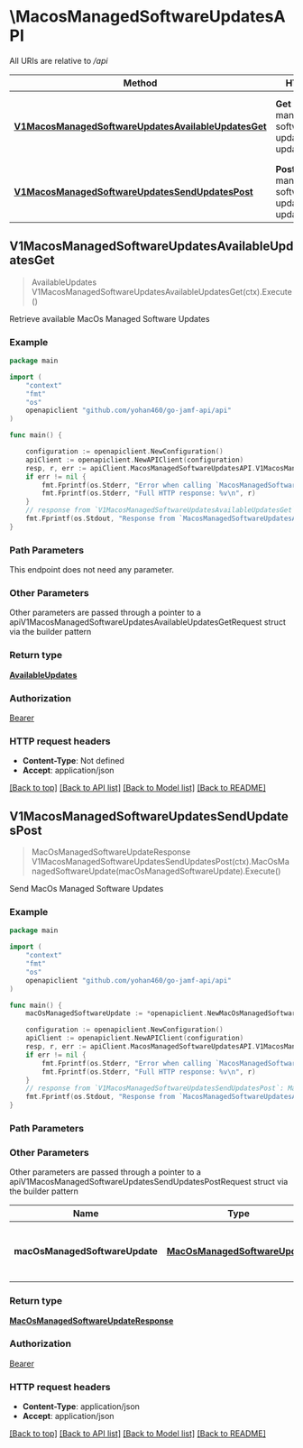 # \MacosManagedSoftwareUpdatesAPI

All URIs are relative to */api*

Method | HTTP request | Description
------------- | ------------- | -------------
[**V1MacosManagedSoftwareUpdatesAvailableUpdatesGet**](MacosManagedSoftwareUpdatesAPI.md#V1MacosManagedSoftwareUpdatesAvailableUpdatesGet) | **Get** /v1/macos-managed-software-updates/available-updates | Retrieve available MacOs Managed Software Updates
[**V1MacosManagedSoftwareUpdatesSendUpdatesPost**](MacosManagedSoftwareUpdatesAPI.md#V1MacosManagedSoftwareUpdatesSendUpdatesPost) | **Post** /v1/macos-managed-software-updates/send-updates | Send MacOs Managed Software Updates



## V1MacosManagedSoftwareUpdatesAvailableUpdatesGet

> AvailableUpdates V1MacosManagedSoftwareUpdatesAvailableUpdatesGet(ctx).Execute()

Retrieve available MacOs Managed Software Updates



### Example

```go
package main

import (
	"context"
	"fmt"
	"os"
	openapiclient "github.com/yohan460/go-jamf-api/api"
)

func main() {

	configuration := openapiclient.NewConfiguration()
	apiClient := openapiclient.NewAPIClient(configuration)
	resp, r, err := apiClient.MacosManagedSoftwareUpdatesAPI.V1MacosManagedSoftwareUpdatesAvailableUpdatesGet(context.Background()).Execute()
	if err != nil {
		fmt.Fprintf(os.Stderr, "Error when calling `MacosManagedSoftwareUpdatesAPI.V1MacosManagedSoftwareUpdatesAvailableUpdatesGet``: %v\n", err)
		fmt.Fprintf(os.Stderr, "Full HTTP response: %v\n", r)
	}
	// response from `V1MacosManagedSoftwareUpdatesAvailableUpdatesGet`: AvailableUpdates
	fmt.Fprintf(os.Stdout, "Response from `MacosManagedSoftwareUpdatesAPI.V1MacosManagedSoftwareUpdatesAvailableUpdatesGet`: %v\n", resp)
}
```

### Path Parameters

This endpoint does not need any parameter.

### Other Parameters

Other parameters are passed through a pointer to a apiV1MacosManagedSoftwareUpdatesAvailableUpdatesGetRequest struct via the builder pattern


### Return type

[**AvailableUpdates**](AvailableUpdates.md)

### Authorization

[Bearer](../README.md#Bearer)

### HTTP request headers

- **Content-Type**: Not defined
- **Accept**: application/json

[[Back to top]](#) [[Back to API list]](../README.md#documentation-for-api-endpoints)
[[Back to Model list]](../README.md#documentation-for-models)
[[Back to README]](../README.md)


## V1MacosManagedSoftwareUpdatesSendUpdatesPost

> MacOsManagedSoftwareUpdateResponse V1MacosManagedSoftwareUpdatesSendUpdatesPost(ctx).MacOsManagedSoftwareUpdate(macOsManagedSoftwareUpdate).Execute()

Send MacOs Managed Software Updates



### Example

```go
package main

import (
	"context"
	"fmt"
	"os"
	openapiclient "github.com/yohan460/go-jamf-api/api"
)

func main() {
	macOsManagedSoftwareUpdate := *openapiclient.NewMacOsManagedSoftwareUpdate() // MacOsManagedSoftwareUpdate | MacOs Managed Software Update to send

	configuration := openapiclient.NewConfiguration()
	apiClient := openapiclient.NewAPIClient(configuration)
	resp, r, err := apiClient.MacosManagedSoftwareUpdatesAPI.V1MacosManagedSoftwareUpdatesSendUpdatesPost(context.Background()).MacOsManagedSoftwareUpdate(macOsManagedSoftwareUpdate).Execute()
	if err != nil {
		fmt.Fprintf(os.Stderr, "Error when calling `MacosManagedSoftwareUpdatesAPI.V1MacosManagedSoftwareUpdatesSendUpdatesPost``: %v\n", err)
		fmt.Fprintf(os.Stderr, "Full HTTP response: %v\n", r)
	}
	// response from `V1MacosManagedSoftwareUpdatesSendUpdatesPost`: MacOsManagedSoftwareUpdateResponse
	fmt.Fprintf(os.Stdout, "Response from `MacosManagedSoftwareUpdatesAPI.V1MacosManagedSoftwareUpdatesSendUpdatesPost`: %v\n", resp)
}
```

### Path Parameters



### Other Parameters

Other parameters are passed through a pointer to a apiV1MacosManagedSoftwareUpdatesSendUpdatesPostRequest struct via the builder pattern


Name | Type | Description  | Notes
------------- | ------------- | ------------- | -------------
 **macOsManagedSoftwareUpdate** | [**MacOsManagedSoftwareUpdate**](MacOsManagedSoftwareUpdate.md) | MacOs Managed Software Update to send | 

### Return type

[**MacOsManagedSoftwareUpdateResponse**](MacOsManagedSoftwareUpdateResponse.md)

### Authorization

[Bearer](../README.md#Bearer)

### HTTP request headers

- **Content-Type**: application/json
- **Accept**: application/json

[[Back to top]](#) [[Back to API list]](../README.md#documentation-for-api-endpoints)
[[Back to Model list]](../README.md#documentation-for-models)
[[Back to README]](../README.md)

